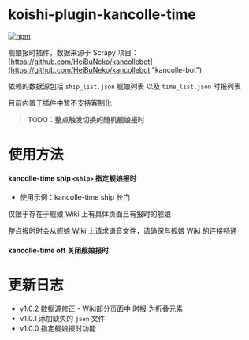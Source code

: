 # koishi-plugin-kancolle-time

[![npm](https://img.shields.io/npm/v/koishi-plugin-kancolle-time?style=flat-square)](https://www.npmjs.com/package/koishi-plugin-kancolle-time)

舰娘报时插件，数据来源于 Scrapy 项目：[https://github.com/HeiBuNeko/kancollebot](https://github.com/HeiBuNeko/kancollebot "kancolle-bot")

依赖的数据源包括 `ship_list.json` 舰娘列表 以及 `time_list.json` 时报列表

目前内置于插件中暂不支持客制化

> **TODO：整点触发切换的随机舰娘报时**

# 使用方法

#### kancolle-time ship `<ship>` 指定舰娘报时

- 使用示例：kancolle-time ship 长门

仅限于存在于舰娘 Wiki 上有具体页面且有报时的舰娘

整点报时时会从舰娘 Wiki 上请求语音文件，请确保与舰娘 Wiki 的连接畅通

#### kancolle-time off 关闭舰娘报时

# 更新日志

* v1.0.2 数据源修正 - Wiki部分页面中 时报 为折叠元素
* v1.0.1 添加缺失的 `json` 文件
* v1.0.0 指定舰娘报时功能
